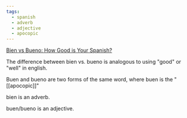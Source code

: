 ```yaml
---
tags:
  - spanish
  - adverb
  - adjective
  - apocopic
---
```


[Bien vs Bueno: How Good is Your Spanish?](https://www.spanish.academy/blog/bien-vs-bueno-how-good-is-your-spanish/)

The difference between bien vs. bueno is analogous to using "good" or "well" in english.

Buen and bueno are two forms of the same word, where buen is the "[[apocopic]]"

bien is an adverb.

buen/bueno is an adjective.
